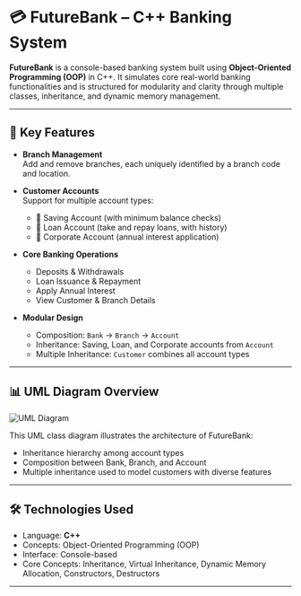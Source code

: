# 💳 FutureBank – C++ Banking System

**FutureBank** is a console-based banking system built using **Object-Oriented Programming (OOP)** in C++. It simulates core real-world banking functionalities and is structured for modularity and clarity through multiple classes, inheritance, and dynamic memory management.

---

## 🏦 Key Features

- **Branch Management**  
  Add and remove branches, each uniquely identified by a branch code and location.

- **Customer Accounts**  
  Support for multiple account types:
  - 🔹 Saving Account (with minimum balance checks)
  - 🔹 Loan Account (take and repay loans, with history)
  - 🔹 Corporate Account (annual interest application)

- **Core Banking Operations**
  - Deposits & Withdrawals
  - Loan Issuance & Repayment
  - Apply Annual Interest
  - View Customer & Branch Details

- **Modular Design**
  - Composition: `Bank` → `Branch` → `Account`
  - Inheritance: Saving, Loan, and Corporate accounts from `Account`
  - Multiple Inheritance: `Customer` combines all account types

---

## 📊 UML Diagram Overview

![UML Diagram](UML_Diagram.jpeg)

This UML class diagram illustrates the architecture of FutureBank:
- Inheritance hierarchy among account types
- Composition between Bank, Branch, and Account
- Multiple inheritance used to model customers with diverse features

---

## 🛠 Technologies Used

- Language: **C++**
- Concepts: Object-Oriented Programming (OOP)
- Interface: Console-based
- Core Concepts: Inheritance, Virtual Inheritance, Dynamic Memory Allocation, Constructors, Destructors

---
